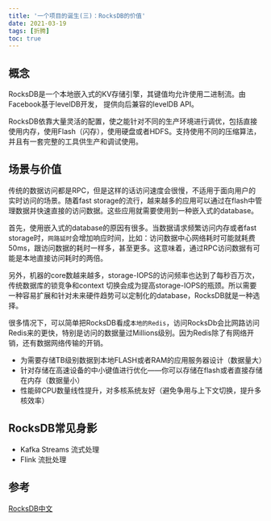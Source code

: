 ```yaml
---
title: '一个项目的诞生(三)：RocksDB的价值'
date: 2021-03-19
tags: [折腾]
toc: true
---
```


## 概念

RocksDB是一个本地嵌入式的KV存储引擎，其键值均允许使用二进制流。由Facebook基于levelDB开发， 提供向后兼容的levelDB API。

RocksDB依靠大量灵活的配置，使之能针对不同的生产环境进行调优，包括直接使用内存，使用Flash（闪存），使用硬盘或者HDFS。支持使用不同的压缩算法，并且有一套完整的工具供生产和调试使用。

## 场景与价值

传统的数据访问都是RPC，但是这样的话访问速度会很慢，不适用于面向用户的实时访问的场景。随着fast storage的流行，越来越多的应用可以通过在flash中管理数据并快速直接的访问数据。这些应用就需要使用到一种嵌入式的database。

首先，使用嵌入式的database的原因有很多。当数据请求频繁访问内存或者fast storage时，`网路延时`会增加响应时间，比如：访问数据中心网络耗时可能就耗费50ms，跟访问数据的耗时一样多，甚至更多。这意味着，通过RPC访问数据有可能是本地直接访问耗时的两倍。

另外，机器的core数越来越多，storage-IOPS的访问频率也达到了每秒百万次，传统数据库的锁竞争和context 切换会成为提高storage-IOPS的瓶颈。所以需要一种容易扩展和针对未来硬件趋势可以定制化的database，RocksDB就是一种选择。

很多情况下，可以简单把RocksDB看成`本地的Redis`，访问RocksDb会比网路访问Redis来的更快，特别是访问的数据量过Millions级别。因为Redis除了有网络开销，还有数据网络传输的开销。

- 为需要存储TB级别数据到本地FLASH或者RAM的应用服务器设计（数据量大）
- 针对存储在高速设备的中小键值进行优化——你可以存储在flash或者直接存储在内存（数据量小）
- 性能碎CPU数量线性提升，对多核系统友好（避免争用与上下文切换，提升多核效率）

## RocksDB常见身影

- Kafka Streams 流式处理
- Flink 流批处理

## 参考

[RocksDB中文](https://rocksdb.org.cn/)
